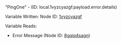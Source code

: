 "PingOne" - (ID: local.1vyzcyazgf.payload.error.details)

Variable Written:
Node ID: [1vyzcyazgf](../nodes/1vyzcyazgf.md)

Variable Reads:
* Error Message (Node ID: [8gqiq4sagn](../nodes/8gqiq4sagn.md))
